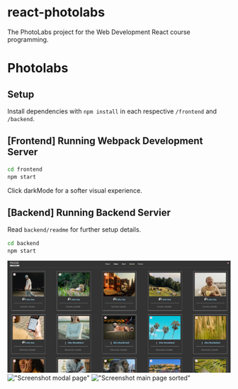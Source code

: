 # react-photolabs
The PhotoLabs project for the Web Development React course programming.

# Photolabs

## Setup

Install dependencies with `npm install` in each respective `/frontend` and `/backend`.

## [Frontend] Running Webpack Development Server

```sh
cd frontend
npm start
```
Click darkMode for a softer visual experience.

## [Backend] Running Backend Servier

Read `backend/readme` for further setup details.

```sh
cd backend
npm start
```



!["Screenshot main page"](https://github.com/EricBradshaw98/photolab2/blob/main/docs/screenshot1.png?raw=true)
!["Screenshot modal page"](https://github.com/lighthouse-labs/photolab2/blob/master/docs/screenshot2.png)
!["Screenshot main page sorted"](https://github.com/lighthouse-labs/photolab2/blob/master/docs/screenshot3.png)
